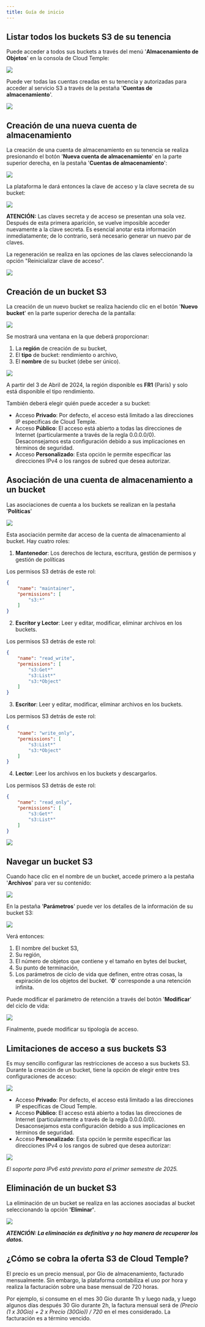 ```yaml
---
title: Guía de inicio
---
```



## Listar todos los buckets S3 de su tenencia

Puede acceder a todos sus buckets a través del menú '__Almacenamiento de Objetos__' en la consola de Cloud Temple:

![](images/S3_list_bucket.png)

Puede ver todas las cuentas creadas en su tenencia y autorizadas para acceder al servicio S3 a través de la pestaña '__Cuentas de almacenamiento__'.

![](images/S3_accounts.png)

## Creación de una nueva cuenta de almacenamiento

La creación de una cuenta de almacenamiento en su tenencia se realiza presionando el botón '__Nueva cuenta de almacenamiento__' en la parte superior derecha, en la pestaña '__Cuentas de almacenamiento__':

![](images/S3_create_account.png)

La plataforma le dará entonces la clave de acceso y la clave secreta de su bucket:

![](images/S3_storage_keys.png)

__ATENCIÓN:__ Las claves secreta y de acceso se presentan una sola vez. Después de esta primera aparición, se vuelve imposible acceder nuevamente a la clave secreta. Es esencial anotar esta información inmediatamente; de lo contrario, será necesario generar un nuevo par de claves.

La regeneración se realiza en las opciones de las claves seleccionando la opción "Reinicializar clave de acceso".

![](images/S3_keyregen.png)


## Creación de un bucket S3 

La creación de un nuevo bucket se realiza haciendo clic en el botón '__Nuevo bucket__' en la parte superior derecha de la pantalla:

![](images/S3_create.png)

Se mostrará una ventana en la que deberá proporcionar:

1. La **región** de creación de su bucket,
2. El **tipo** de bucket: rendimiento o archivo,
3. El **nombre** de su bucket (debe ser único).

![](images/S3_create_popup_001.png)

A partir del 3 de Abril de 2024, la región disponible es **FR1** (París) y solo está disponible el tipo rendimiento.

También deberá elegir quién puede acceder a su bucket:

- Acceso **Privado**: Por defecto, el acceso está limitado a las direcciones IP específicas de Cloud Temple.
- Acceso **Público**: El acceso está abierto a todas las direcciones de Internet (particularmente a través de la regla 0.0.0.0/0). Desaconsejamos esta configuración debido a sus implicaciones en términos de seguridad.
- Acceso **Personalizado**: Esta opción le permite especificar las direcciones IPv4 o los rangos de subred que desea autorizar.

## Asociación de una cuenta de almacenamiento a un bucket

Las asociaciones de cuenta a los buckets se realizan en la pestaña '__Políticas__'

![](images/S3_account_assign.png)

Esta asociación permite dar acceso de la cuenta de almacenamiento al bucket. Hay cuatro roles:

1. **Mantenedor**: Los derechos de lectura, escritura, gestión de permisos y gestión de políticas

Los permisos S3 detrás de este rol:
```json
{
    "name": "maintainer",
    "permissions": [
        "s3:*"
    ]
}
```

2. **Escritor y Lector**: Leer y editar, modificar, eliminar archivos en los buckets.

Los permisos S3 detrás de este rol:
```json
{
    "name": "read_write",
    "permissions": [
        "s3:Get*"
        "s3:List*"
        "s3:*Object"
    ]
}
```

3. **Escritor**: Leer y editar, modificar, eliminar archivos en los buckets.

Los permisos S3 detrás de este rol:
```json
{
    "name": "write_only",
    "permissions": [
        "s3:List*"
        "s3:*Object"
    ]
}
```

4. **Lector**: Leer los archivos en los buckets y descargarlos.

Los permisos S3 detrás de este rol:
```json
{
    "name": "read_only",
    "permissions": [
        "s3:Get*"
        "s3:List*"
    ]
}
```

![](images/S3_account_access.png)

## Navegar un bucket S3

Cuando hace clic en el nombre de un bucket, accede primero a la pestaña '__Archivos__' para ver su contenido:

![](images/S3_files.png)

En la pestaña '__Parámetros__' puede ver los detalles de la información de su bucket S3:

![](images/S3_params.png)

Verá entonces:

1. El nombre del bucket S3,
2. Su región,
3. El número de objetos que contiene y el tamaño en bytes del bucket,
4. Su punto de terminación,
5. Los parámetros de ciclo de vida que definen, entre otras cosas, la expiración de los objetos del bucket. '__0__' corresponde a una retención infinita.

Puede modificar el parámetro de retención a través del botón '__Modificar__' del ciclo de vida:

![](images/S3_lifecycle.png)

Finalmente, puede modificar su tipología de acceso.

## Limitaciones de acceso a sus buckets S3

Es muy sencillo configurar las restricciones de acceso a sus buckets S3. Durante la creación de un bucket, tiene la opción de elegir entre tres configuraciones de acceso:

![](images/S3_create_popup_001.png)

- Acceso **Privado**: Por defecto, el acceso está limitado a las direcciones IP específicas de Cloud Temple.
- Acceso **Público**: El acceso está abierto a todas las direcciones de Internet (particularmente a través de la regla 0.0.0.0/0). Desaconsejamos esta configuración debido a sus implicaciones en términos de seguridad.
- Acceso **Personalizado**: Esta opción le permite especificar las direcciones IPv4 o los rangos de subred que desea autorizar:

![](images/S3_create_popup_002.png)

*El soporte para IPv6 está previsto para el primer semestre de 2025.*

## Eliminación de un bucket S3

La eliminación de un bucket se realiza en las acciones asociadas al bucket seleccionando la opción __'Eliminar'__.

![](images/S3_delete.png)

_**ATENCIÓN: La eliminación es definitiva y no hay manera de recuperar los datos.**_


## ¿Cómo se cobra la oferta S3 de Cloud Temple?

El precio es un precio mensual, por Gio de almacenamiento, facturado mensualmente. Sin embargo, la plataforma contabiliza el uso por hora y realiza la facturación sobre una base mensual de 720 horas.

Por ejemplo, si consume en el mes 30 Gio durante 1h y luego nada, y luego algunos días después 30 Gio durante 2h, la factura mensual será de *(Precio (1 x 30Gio) + 2 x Precio (30Gio)) / 720* en el mes considerado. La facturación es a término vencido.